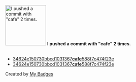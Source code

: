 <img src="https://my-badges.github.io/my-badges/cafe-commit.png" alt="I pushed a commit with &quot;cafe&quot; 2 times." title="I pushed a commit with &quot;cafe&quot; 2 times." width="128">
<strong>I pushed a commit with &quot;cafe&quot; 2 times.</strong>
<br><br>

- <a href="https://github.com/0x3f1opusexpavotelos/ui/commit/34624e150730bbcd1031367cafe588f7c474f23e">34624e150730bbcd1031367<strong>cafe</strong>588f7c474f23e</a>
- <a href="https://github.com/0x3f1opusexpavotelos/wiki/commit/34624e150730bbcd1031367cafe588f7c474f23e">34624e150730bbcd1031367<strong>cafe</strong>588f7c474f23e</a>


Created by <a href="https://github.com/my-badges/my-badges">My Badges</a>